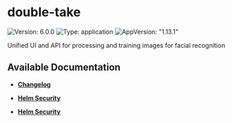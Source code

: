 # double-take

![Version: 6.0.0](https://img.shields.io/badge/Version-6.0.0-informational?style=flat-square) ![Type: application](https://img.shields.io/badge/Type-application-informational?style=flat-square) ![AppVersion: "1.13.1"](https://img.shields.io/badge/AppVersion-"1.13.1"-informational?style=flat-square)

Unified UI and API for processing and training images for facial recognition

## Available Documentation

- [**Changelog**](CHANGELOG)

- [**Helm Security**](container-security)

- [**Helm Security**](helm-security)

